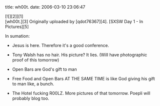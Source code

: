 title: wh00t.
date: 2006-03-10 23:06:47

<div class='PostIcon' markdown='1'>[![][2]][1]</div>
[wh00t.][3]
Originally uploaded by [qdot76367][4].
[SXSW Day 1 - In Pictures][5]  

In sumation:  

* Jesus is here. Therefore it's a good conference.  
* Tony Walsh has no hair. His picture? It lies. (Will have photographic proof of this tomorrow)  
* Open Bars are God's gift to man  
* Free Food and Open Bars AT THE SAME TIME is like God giving his gift to man like, a bunch.  
* The Hotel fucking R00LZ. More pictures of that tomorrow. Poepli will probably blog too.

   [1]: http://static.flickr.com/46/110726653_371cf588c1_m.jpg
   [2]: http://www.flickr.com/photos/80226255@N00/110726653/ (photo sharing)
   [3]: http://www.flickr.com/photos/80226255@N00/110726653/
   [4]: http://www.flickr.com/people/80226255@N00/
   [5]: http://www.flickr.com/photos/80226255@N00/sets/72057594079450575/


